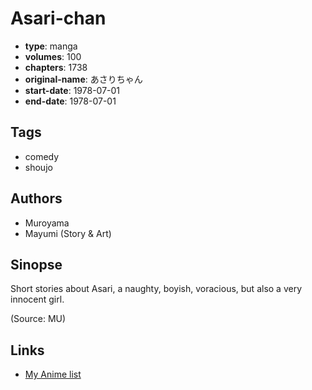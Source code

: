 # Asari-chan

-   **type**: manga
-   **volumes**: 100
-   **chapters**: 1738
-   **original-name**: あさりちゃん
-   **start-date**: 1978-07-01
-   **end-date**: 1978-07-01

## Tags

-   comedy
-   shoujo

## Authors

-   Muroyama
-   Mayumi (Story & Art)

## Sinopse

Short stories about Asari, a naughty, boyish, voracious, but also a very innocent girl.

(Source: MU)

## Links

-   [My Anime list](https://myanimelist.net/manga/16453/Asari-chan)
